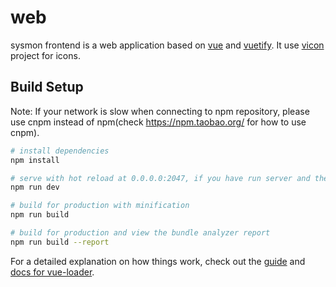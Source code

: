 # web

sysmon frontend is a web application based on <a href="https://cn.vuejs.org/" target="_blank">vue</a> and <a href="https://vuetifyjs.com" target="_blank">vuetify<a>. It use <a href="https://github.com/Lt0/vicon" target="_blank">vicon</a> project for icons.

## Build Setup
Note: If your network is slow when connecting to npm repository, please use cnpm instead of npm(check https://npm.taobao.org/ for how to use cnpm).

``` bash
# install dependencies
npm install

# serve with hot reload at 0.0.0.0:2047, if you have run server and the server has served on 0.0.0.0:208, you can visit 0.0.0.0:2047 on browser to debug.
npm run dev

# build for production with minification
npm run build

# build for production and view the bundle analyzer report
npm run build --report
```

For a detailed explanation on how things work, check out the [guide](http://vuejs-templates.github.io/webpack/) and [docs for vue-loader](http://vuejs.github.io/vue-loader).
